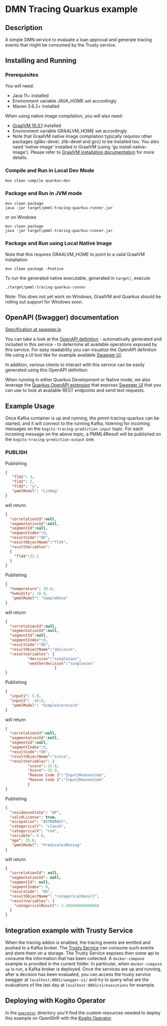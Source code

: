 # DMN Tracing Quarkus example

## Description

A simple DMN service to evaluate a loan approval and generate tracing events that might be consumed by the Trusty service.

## Installing and Running

### Prerequisites

You will need:
  - Java 11+ installed
  - Environment variable JAVA_HOME set accordingly
  - Maven 3.6.2+ installed

When using native image compilation, you will also need:
  - [GraalVM 19.3.1](https://github.com/oracle/graal/releases/tag/vm-19.3.1) installed
  - Environment variable GRAALVM_HOME set accordingly
  - Note that GraalVM native image compilation typically requires other packages (glibc-devel, zlib-devel and gcc) to be installed too.  You also need 'native-image' installed in GraalVM (using 'gu install native-image'). Please refer to [GraalVM installation documentation](https://www.graalvm.org/docs/reference-manual/aot-compilation/#prerequisites) for more details.

### Compile and Run in Local Dev Mode

```
mvn clean compile quarkus:dev
```

### Package and Run in JVM mode

```
mvn clean package
java -jar target/pmml-tracing-quarkus-runner.jar
```

or on Windows

```
mvn clean package
java -jar target\pmml-tracing-quarkus-runner.jar
```

### Package and Run using Local Native Image
Note that this requires GRAALVM_HOME to point to a valid GraalVM installation

```
mvn clean package -Pnative
```

To run the generated native executable, generated in `target/`, execute

```
./target/pmml-tracing-quarkus-runner
```

Note: This does not yet work on Windows, GraalVM and Quarkus should be rolling out support for Windows soon.

## OpenAPI (Swagger) documentation
[Specification at swagger.io](https://swagger.io/docs/specification/about/)

You can take a look at the [OpenAPI definition](http://localhost:8080/openapi?format=json) - automatically generated and included in this service - to determine all available operations exposed by this service. For easy readability you can visualize the OpenAPI definition file using a UI tool like for example available [Swagger UI](https://editor.swagger.io).

In addition, various clients to interact with this service can be easily generated using this OpenAPI definition.

When running in either Quarkus Development or Native mode, we also leverage the [Quarkus OpenAPI extension](https://quarkus.io/guides/openapi-swaggerui#use-swagger-ui-for-development) that exposes [Swagger UI](http://localhost:8080/swagger-ui/) that you can use to look at available REST endpoints and send test requests.

## Example Usage

Once Kafka container is up and running, the pmml-tracing-quarkus can be started, and it will connect to the running Kafka, listening for incoming messages on the
`kogito-tracing-prediction-input` topic.
For each incoming message on the above topic, a PMML4Result will be published on the `kogito-tracing-prediction-output` one.

### PUBLISH 
Publishing
```json
{
   "fld1": 3,
   "fld2": 2,
   "fld3": "y",
   "pmmlModel": "LinReg"
}
```
will return
```json
{
  "correlationId":null,
  "segmentationId":null,
  "segmentId":null,
  "segmentIndex":0,
  "resultCode":"OK",
  "resultObjectName":"fld4",
  "resultVariables":
  {
    "fld4":52.5
  }
}
```
Publishing
```json
{
  "temperature": 30.0,
  "humidity": 10.0,
   "pmmlModel": "SampleMine"
}
```
will return
```json
{ 
  "correlationId":null,
  "segmentationId":null,
  "segmentId":null,
  "segmentIndex":0, 
  "resultCode":"OK",
  "resultObjectName":"decision",
  "resultVariables": {
          "decision":"sunglasses",
          "weatherdecision":"sunglasses" 
                      }
}
```
Publishing
```json
{
  "input1": 5.0,
  "input2": -10.0,
   "pmmlModel": "SimpleScorecard"
}
```
will return
```json
{ 
  "correlationId":null,
  "segmentationId":null,
  "segmentId":null,
  "segmentIndex":0, 
  "resultCode":"OK",
  "resultObjectName":"score",
  "resultVariables": {
          "score":-15.0,
          "Score":-15.0,
          "Reason Code 1":"Input1ReasonCode",
          "Reason Code 2":"Input2ReasonCode"
          }
}
```
Publishing
```json
{
  "residenceState": "AP",
  "validLicense": true,
  "occupation": "ASTRONAUT",
  "categoricalY": "classA",
  "categoricalX": "red",
  "variable": 6.6,
  "age": 25.0,
   "pmmlModel": "PredicatesMining"
}
```
will return
```json
{
  "correlationId": null,
  "segmentationId": null,
  "segmentId": null,
  "segmentIndex": 0,
  "resultCode": "OK",
  "resultObjectName": "categoricalResult",
  "resultVariables": {
    "categoricalResult": 1.381666666666666
  }
}
```

## Integration example with Trusty Service

When the tracing addon is enabled, the tracing events are emitted and pushed to a Kafka broker. The [Trusty Service](https://github.com/kiegroup/kogito-apps/tree/master/trusty) can consume such events and store them on a storage. The Trusty Service exposes then some api to consume the information that has been collected. 
A `docker-compose` example is provided in the current folder. In particular, when `docker-compose up` is run, a Kafka broker is deployed. 
Once the services are up and running, after a decision has been evaluated, you can access the trusty service swagger at `localhost:8081/swagger-ui/` and try to query what are the evaluations of the last day at `localhost:8081/v1/executions` for example.
## Deploying with Kogito Operator

In the [`operator`](operator) directory you'll find the custom resources needed to deploy this example on OpenShift with the [Kogito Operator](https://docs.jboss.org/kogito/release/latest/html_single/#chap_kogito-deploying-on-openshift).
